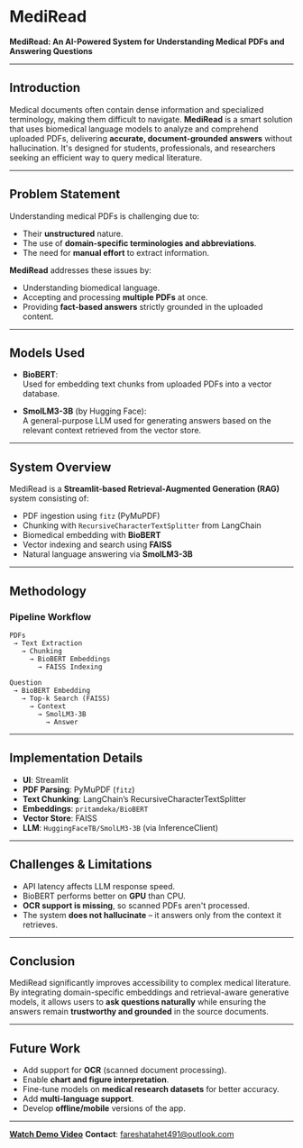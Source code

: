 # MediRead

**MediRead: An AI-Powered System for Understanding Medical PDFs and Answering Questions**

---

## Introduction

Medical documents often contain dense information and specialized terminology, making them difficult to navigate. **MediRead** is a smart solution that uses biomedical language models to analyze and comprehend uploaded PDFs, delivering **accurate, document-grounded answers** without hallucination. It's designed for students, professionals, and researchers seeking an efficient way to query medical literature.

---

## Problem Statement

Understanding medical PDFs is challenging due to:

- Their **unstructured** nature.
- The use of **domain-specific terminologies and abbreviations**.
- The need for **manual effort** to extract information.

**MediRead** addresses these issues by:

- Understanding biomedical language.
- Accepting and processing **multiple PDFs** at once.
- Providing **fact-based answers** strictly grounded in the uploaded content.

---

## Models Used

- **BioBERT**:  
  Used for embedding text chunks from uploaded PDFs into a vector database.

- **SmolLM3-3B** (by Hugging Face):  
  A general-purpose LLM used for generating answers based on the relevant context retrieved from the vector store.

---

## System Overview

MediRead is a **Streamlit-based Retrieval-Augmented Generation (RAG)** system consisting of:

- PDF ingestion using `fitz` (PyMuPDF)
- Chunking with `RecursiveCharacterTextSplitter` from LangChain
- Biomedical embedding with **BioBERT**
- Vector indexing and search using **FAISS**
- Natural language answering via **SmolLM3-3B**

---

## Methodology

### **Pipeline Workflow**

```text
PDFs
 → Text Extraction
   → Chunking
     → BioBERT Embeddings
       → FAISS Indexing

Question
 → BioBERT Embedding
   → Top-k Search (FAISS)
     → Context
       → SmolLM3-3B
         → Answer
```

---

## Implementation Details

- **UI**: Streamlit
- **PDF Parsing**: PyMuPDF (`fitz`)
- **Text Chunking**: LangChain’s RecursiveCharacterTextSplitter
- **Embeddings**: `pritamdeka/BioBERT`
- **Vector Store**: FAISS
- **LLM**: `HuggingFaceTB/SmolLM3-3B` (via InferenceClient)

---

## Challenges & Limitations

- API latency affects LLM response speed.
- BioBERT performs better on **GPU** than CPU.
- **OCR support is missing**, so scanned PDFs aren't processed.
- The system **does not hallucinate** – it answers only from the context it retrieves.

---

## Conclusion

MediRead significantly improves accessibility to complex medical literature. By integrating domain-specific embeddings and retrieval-aware generative models, it allows users to **ask questions naturally** while ensuring the answers remain **trustworthy and grounded** in the source documents.

---

## Future Work

- Add support for **OCR** (scanned document processing).
- Enable **chart and figure interpretation**.
- Fine-tune models on **medical research datasets** for better accuracy.
- Add **multi-language support**.
- Develop **offline/mobile** versions of the app.

---

<a href="https://drive.google.com/file/d/1GJUgor4c5EndLDVG_lv4FOMLsKPoggFc/view?usp=sharing">**Watch Demo Video**</a>
**Contact**: fareshatahet491@outlook.com
